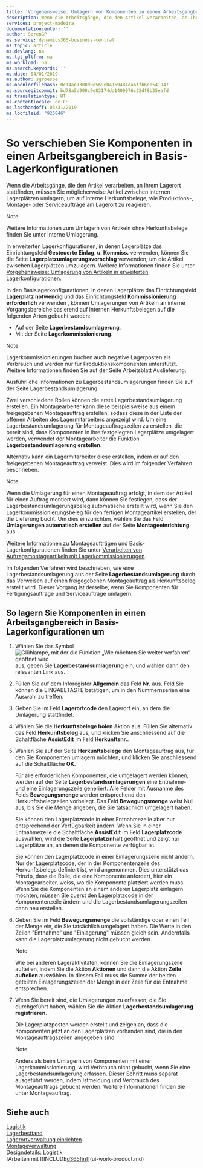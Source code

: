 ```yaml
---
title: 'Vorgehensweise: Umlagern von Komponenten in einen Arbeitsgangbereich in Basis-Lagerkonfigurationen | Microsoft Docs'
description: Wenn die Arbeitsgänge, die den Artikel verarbeiten, an Ihrem Lagerort stattfinden, müssen Sie möglicherweise Artikel zwischen internen Lagerplätzen umlagern, um auf interne Herkunftsbelege, wie Produktions-, Montage- oder Serviceaufträge am Lagerort zu reagieren.
services: project-madeira
documentationcenter: ''
author: SorenGP
ms.service: dynamics365-business-central
ms.topic: article
ms.devlang: na
ms.tgt_pltfrm: na
ms.workload: na
ms.search.keywords: ''
ms.date: 04/01/2019
ms.author: sgroespe
ms.openlocfilehash: 0c14ae1300d0e569e04159484da6ffb6e0541947
ms.sourcegitcommit: bd78a5d990c9e83174da1409076c22df8b35eafd
ms.translationtype: HT
ms.contentlocale: de-CH
ms.lasthandoff: 03/31/2019
ms.locfileid: "925846"
---
```

# <a name="move-components-to-an-operation-area-in-basic-warehouse-configurations"></a>So verschieben Sie Komponenten in einen Arbeitsgangbereich in Basis-Lagerkonfigurationen
Wenn die Arbeitsgänge, die den Artikel verarbeiten, an Ihrem Lagerort stattfinden, müssen Sie möglicherweise Artikel zwischen internen Lagerplätzen umlagern, um auf interne Herkunftsbelege, wie Produktions-, Montage- oder Serviceaufträge am Lagerort zu reagieren.  

> [!NOTE]  
>  Weitere Informationen zum Umlagern von Artikeln ohne Herkunftsbelege finden Sie unter Interne Umlagerung.  

In erweiterten Lagerkonfigurationen, in denen Lagerplätze das Einrichtungsfeld **Gesteuerte Einlag. u. Kommiss.** verwenden, können Sie die Seite **Lagerplatzumlagerungsvorschlag** verwenden, um die Artikel zwischen Lagerplätzen umzulagern. Weitere Informationen finden Sie unter [Vorgehensweise: Umlagerung von Artikeln in erweiterten Lagerkonfigurationen](warehouse-how-to-move-items-in-advanced-warehousing.md).  

In den Basislagerkonfigurationen, in denen Lagerplätze das Einrichtungsfeld **Lagerplatz notwendig** und das Einrichtungsfeld **Kommissionierung erforderlich** verwenden , können Umlagerungen von Artikeln an interne Vorgangsbereiche basierend auf internen Herkunftsbelegen auf die folgenden Arten gebucht werden:  

-   Auf der Seite **Lagerbestandsumlagerung**.  
-   Mit der Seite **Lagerkommissionierung**.  

> [!NOTE]  
>  Lagerkommissionierungen buchen auch negative Lagerposten als Verbrauch und werden nur für Produktionskomponenten unterstützt. Weitere Informationen finden Sie auf der Seite Arbeitsblatt Auslieferung.  

Ausführliche Informationen zu Lagerbestandsumlagerungen finden Sie auf der Seite Lagerbestandsumlagerung  

Zwei verschiedene Rollen können die erste Lagerbestandsumlagerung erstellen. Ein Montagearbeiter kann diese beispielsweise aus einem freigegebenen Montageauftrag erstellen, sodass diese in der Liste der offenen Arbeiten des Lagermitarbeiters angezeigt wird. Um eine Lagerbestandsumlagerung für Montageauftragszeilen zu erstellen, die bereit sind, dass Komponenten in ihre festgelegten Lagerplätze umgelagert werden, verwendet der Montagearbeiter die Funktion **Lagerbestandsumlagerung erstellen**.  

Alternativ kann ein Lagermitarbeiter diese erstellen, indem er auf den freigegebenen Montageauftrag verweist. Dies wird im folgender Verfahren beschrieben.  

> [!NOTE]  
>  Wenn die Umlagerung für einen Montageauftrag erfolgt, in dem der Artikel für einen Auftrag montiert wird, dann können Sie festlegen, dass der Lagerbestandsumlagerungsbeleg automatische erstellt wird, wenn Sie den Lagerkommissionierungsbeleg für den fertigen Montageartikel erstellen, der die Lieferung bucht. Um dies einzurichten, wählen Sie das Feld **Umlagerungen automatisch erstellen** auf der Seite **Montageeinrichtung** aus  
>   
>  Weitere Informationen zu Montageaufträgen und Basis-Lagerkonfigurationen finden Sie unter [Verarbeiten von Auftragsmontageartikeln mit Lagerkommissionierungen](warehouse-how-to-pick-for-production.md#handling-assemble-to-order-items-with-inventory-picks).  

Im folgenden Verfahren wird beschrieben, wie eine Lagerbestandsumlagerung aus der Seite **Lagerbestandsumlagerung** durch das Verweisen auf einen freigegebenen Montageauftrag als Herkunftsbeleg erstellt wird. Dieser Vorgang ist derselbe, wenn Sie Komponenten für Fertigungsaufträge und Serviceaufträge umlagern.  

## <a name="to-move-components-to-an-operation-area-in-basic-warehouse-configurations"></a>So lagern Sie Komponenten in einen Arbeitsgangbereich in Basis-Lagerkonfigurationen um  
1.  Wählen Sie das Symbol ![Glühlampe, mit der die Funktion „Wie möchten Sie weiter verfahren“ geöffnet wird](media/ui-search/search_small.png "Wie möchten Sie weiter verfahren?") aus, geben Sie **Lagerbestandsumlagerung** ein, und wählen dann den relevanten Link aus.  
2.  Füllen Sie auf dem Inforegister **Allgemein** das Feld **Nr.** aus. Feld Sie können die EINGABETASTE betätigen, um in den Nummernserien eine Auswahl zu treffen.  
3.  Geben Sie im Feld **Lagerortcode** den Lagerort ein, an dem die Umlagerung stattfindet.  
4.  Wählen Sie die **Herkunftsbelege holen** Aktion aus. Füllen Sie alternativ das Feld **Herkunftsbeleg** aus, und klicken Sie anschliessend auf die Schaltfläche **AssistEdit** im Feld **Herkunftsnr.**.  
5.  Wählen Sie auf der Seite **Herkunftsbelege** den Montageauftrag aus, für den Sie Komponenten umlagern möchten, und klicken Sie anschliessend auf die Schaltfläche **OK**.  

    Für alle erforderlichen Komponenten, die umgelagert werden können, werden auf der Seite **Lagerbestandsumlagerungen** eine Entnahme- und eine Einlagerungszeile generiert. Alle Felder mit Ausnahme des Felds **Bewegungsmenge** werden entsprechend den Herkunftsbelegzeilen vorbelegt. Das Feld **Bewegungsmenge** weist Null aus, bis Sie die Menge angeben, die Sie tatsächlich umgelagert haben.  

    Sie können den Lagerplatzcode in einer Entnahmezeile aber nur entsprechend der Verfügbarkeit ändern. Wenn Sie in einer Entnahmezeile die Schaltfläche **AssistEdit** im Feld **Lagerplatzcode** auswählen, wird die Seite **Lagerplatzinhalt** geöffnet und zeigt nur Lagerplätze an, an denen die Komponente verfügbar ist.  

    Sie können den Lagerplatzcode in einer Einlagerungszeile nicht ändern. Nur der Lagerplatzcode, der in der Komponentenzeile des Herkunftsbelegs definiert ist, wird angenommen. Dies unterstützt das Prinzip, dass die Rolle, die eine Komponente anfordert, hier ein Montagearbeiter, weiss, wo die Komponente platziert werden muss. Wenn Sie die Komponenten an einem anderen Lagerplatz einlagern möchten, müssen Sie zuerst den Lagerplatzcode in der Komponentenzeile ändern und die Lagerbestandsumlagerungszeilen dann neu erstellen.  
6.  Geben Sie im Feld **Bewegungsmenge** die vollständige oder einen Teil der Menge ein, die Sie tatsächlich umgelagert haben. Die Werte in den Zeilen "Entnahme" und "Einlagerung" müssen gleich sein. Andernfalls kann die Lagerplatzumlagerung nicht gebucht werden.  

    > [!NOTE]  
    >  Wie bei anderen Lageraktivitäten, können Sie die Einlagerungszeile aufteilen, indem Sie die Aktion **Aktionen** und dann die Aktion **Zeile aufteilen** auswählen. In diesem Fall muss die Summe der beiden geteilten Einlagerungszeilen der Menge in der Zeile für die Entnahme entsprechen.  

7.  Wenn Sie bereit sind, die Umlagerungen zu erfassen, die Sie durchgeführt haben, wählen Sie die Aktion **Lagerbestandsumlagerung registrieren**.  

    Die Lagerplatzposten werden erstellt und zeigen an, dass die Komponenten jetzt an den Lagerplätzen vorhanden sind, die in den Montageauftragszeilen angegeben sind.  

    > [!NOTE]  
    >  Anders als beim Umlagern von Komponenten mit einer Lagerkommissionierung, wird Verbrauch nicht gebucht, wenn Sie eine Lagerbestandsumlagerung erfassen. Dieser Schritt muss separat ausgeführt werden, indem Istmeldung und Verbrauch des Montageauftrags gebucht werden. Weitere Informationen finden Sie unter Montageauftrag.  

## <a name="see-also"></a>Siehe auch  
[Logistik](warehouse-manage-warehouse.md)  
[Lagerbesttand](inventory-manage-inventory.md)  
[Lagerortverwaltung einrichten](warehouse-setup-warehouse.md)     
[Montageverwaltung](assembly-assemble-items.md)    
[Designdetails: Logistik](design-details-warehouse-management.md)  
[Arbeiten mit [!INCLUDE[d365fin](includes/d365fin_md.md)]](ui-work-product.md)
